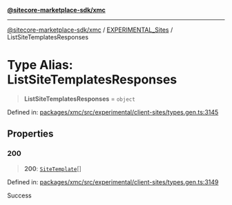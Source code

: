 [**@sitecore-marketplace-sdk/xmc**](../../../../README.md)

***

[@sitecore-marketplace-sdk/xmc](../../../../README.md) / [EXPERIMENTAL\_Sites](../README.md) / ListSiteTemplatesResponses

# Type Alias: ListSiteTemplatesResponses

> **ListSiteTemplatesResponses** = `object`

Defined in: [packages/xmc/src/experimental/client-sites/types.gen.ts:3145](https://github.com/Sitecore/marketplace-sdk/blob/main/packages/xmc/src/experimental/client-sites/types.gen.ts#L3145)

## Properties

### 200

> **200**: [`SiteTemplate`](SiteTemplate.md)[]

Defined in: [packages/xmc/src/experimental/client-sites/types.gen.ts:3149](https://github.com/Sitecore/marketplace-sdk/blob/main/packages/xmc/src/experimental/client-sites/types.gen.ts#L3149)

Success
